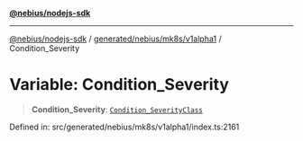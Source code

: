 [**@nebius/nodejs-sdk**](../../../../../README.md)

---

[@nebius/nodejs-sdk](../../../../../README.md) / [generated/nebius/mk8s/v1alpha1](../README.md) / Condition_Severity

# Variable: Condition_Severity

> **Condition_Severity**: [`Condition_SeverityClass`](../type-aliases/Condition_SeverityClass.md)

Defined in: src/generated/nebius/mk8s/v1alpha1/index.ts:2161
